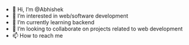 - 👋 Hi, I’m @Abhishek
- 👀 I’m interested in web/software development 
- 🌱 I’m currently learning backend 
- 💞️ I’m looking to collaborate on projects related to web development
- 📫 How to reach me 

<!---
om2602/om2602 is a ✨ special ✨ repository because its `README.md` (this file) appears on your GitHub profile.
You can click the Preview link to take a look at your changes.
--->
